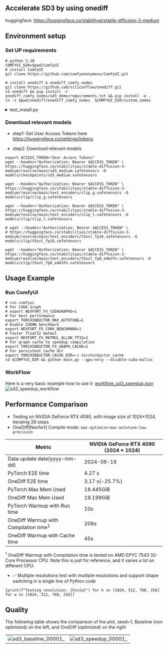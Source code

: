 ## Accelerate SD3 by using onediff
huggingface: https://huggingface.co/stabilityai/stable-diffusion-3-medium 

## Environment setup
### Set UP requirements
```shell
# python 3.10 
COMFYUI_DIR=$pwd/ComfyUI
# install ComfyUI
git clone https://github.com/comfyanonymous/ComfyUI.git

# install onediff & onediff_comfy_nodes
git clone https://github.com/siliconflow/onediff.git 
cd onediff && pip install -r onediff_comfy_nodes/sd3_demo/requirements.txt && pip install -e .
ln -s $pwd/onediff/onediff_comfy_nodes  $COMFYUI_DIR/custom_nodes
```

<details close>
<summary> test_install.py </summary>

```python
# Compile arbitrary models (torch.nn.Module)
import torch
from onediff.utils.import_utils import is_nexfort_available
assert is_nexfort_available() == True

import onediff.infer_compiler as infer_compiler

class MyModule(torch.nn.Module):
    def __init__(self):
        super().__init__()
        self.lin = torch.nn.Linear(100, 10)

    def forward(self, x):
        return torch.nn.functional.relu(self.lin(x))

mod = MyModule().to("cuda").half()
with torch.inference_mode():
    compiled_mod = infer_compiler.compile(mod,
        backend="nexfort",
        options={"mode": "max-autotune:cudagraphs", "dynamic": True, "fullgraph": True},
    )
    print(compiled_mod(torch.randn(10, 100, device="cuda").half()).shape)
    
print("Successfully installed～")
```

</details>

### Download relevant models

- step1: Get User Access Tokens here https://huggingface.co/settings/tokens

- step2: Download relevant models
```shell
export ACCESS_TOKEN="User Access Tokens"
wget --header="Authorization: Bearer $ACCESS_TOKEN" \
https://huggingface.co/stabilityai/stable-diffusion-3-medium/resolve/main/sd3_medium.safetensors -O models/checkpoints/sd3_medium.safetensors 

wget --header="Authorization: Bearer $ACCESS_TOKEN" \
https://huggingface.co/stabilityai/stable-diffusion-3-medium/resolve/main/text_encoders/clip_g.safetensors -O models/clip/clip_g.safetensors
    
wget --header="Authorization: Bearer $ACCESS_TOKEN" \
https://huggingface.co/stabilityai/stable-diffusion-3-medium/resolve/main/text_encoders/clip_l.safetensors -O models/clip/clip_l.safetensors

# wget --header="Authorization: Bearer $ACCESS_TOKEN" \
# https://huggingface.co/stabilityai/stable-diffusion-3-medium/resolve/main/text_encoders/t5xxl_fp16.safetensors -O models/clip/t5xxl_fp16.safetensors

wget --header="Authorization: Bearer $ACCESS_TOKEN" \
https://huggingface.co/stabilityai/stable-diffusion-3-medium/resolve/main/text_encoders/t5xxl_fp8_e4m3fn.safetensors -O models/clip/t5xxl_fp8_e4m3fn.safetensors
```


## Usage Example
### Run ComfyUI
```shell
# run comfyui
# For CUDA Graph
# export NEXFORT_FX_CUDAGRAPHS=1 
# For best performance
export TORCHINDUCTOR_MAX_AUTOTUNE=1
# Enable CUDNN benchmark
export NEXFORT_FX_CONV_BENCHMARK=1
# Faster float32 matmul
export NEXFORT_FX_MATMUL_ALLOW_TF32=1
# For graph cache to speedup compilation
export TORCHINDUCTOR_FX_GRAPH_CACHE=1
# For persistent cache dir
export TORCHINDUCTOR_CACHE_DIR=~/.torchinductor_cache
cd $COMFYUI_DIR && python main.py --gpu-only --disable-cuda-malloc
```

### WorkFlow
Here is a very basic example how to use it:
[workflow_sd3_speedup.json](https://github.com/user-attachments/files/15907863/sd3_suppedup.json)
![sd3_speedup_workflow](https://github.com/siliconflow/onediff/assets/109639975/c1e955ae-7cc5-4197-9635-7cc05d5fd7a6)


## Performance Comparison

- Testing on NVIDIA GeForce RTX 4090, with image size of 1024*1024, iterating 28 steps. 
- OneDiff[Nexfort] Compile mode: 
`max-optimize:max-autotune:low-precision`


| Metric                                           | NVIDIA GeForce RTX 4090 (1024 * 1024) |
| ------------------------------------------------ | ------------------------------------- |
| Data update date(yyyy-mm-dd)                     | 2024-06-19                            |
| PyTorch E2E time                                 | 4.27 s                                |
| OneDiff E2E time                                 | 3.17 s(-25.7%)                        |
| PyTorch Max Mem Used                             | 18.445GiB                             |
| OneDiff Max Mem Used                             | 19.199GiB                             |
| PyTorch Warmup with Run time                     | 10s                                   |
| OneDiff Warmup with Compilation time<sup>1</sup> | 209s                                  |
| OneDiff Warmup with Cache time                   | 45s                                   |

 <sup>1</sup> OneDiff Warmup with Compilation time is tested on  AMD EPYC 7543 32-Core Processor CPU. Note this is just for reference, and it varies a lot on different CPU.



- ✅ Multiple resolutions
test with multiple resolutions and support shape switching in a single line of Python code
```
[print(f"Testing resolution: {h}x{w}") for h in [1024, 512, 768, 256] for w in [1024, 512, 768, 256]]
```

## Quality

The following table shows the comparison of the plot, seed=1, Baseline (non optimized) on the left, and OneDiff (optimized) on the right

|                                                                                                                      |                                                                                                                     |
| -------------------------------------------------------------------------------------------------------------------- | ------------------------------------------------------------------------------------------------------------------- |
| ![sd3_baseline_00001_](https://github.com/siliconflow/onediff/assets/109639975/c86f2dc8-fc6f-4cc7-b85d-d4d973594ee6) | ![sd3_speedup_00001_](https://github.com/siliconflow/onediff/assets/109639975/c81b3fc9-d588-4ba1-9911-ae3a8a8d2454) |
